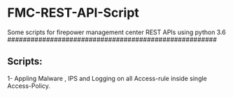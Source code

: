 # FMC-REST-API-Script
Some scripts for firepower management center REST APIs
using python 3.6
######################################################


Scripts: 
--------

1- Appling Malware , IPS and Logging on all Access-rule inside single Access-Policy. 


